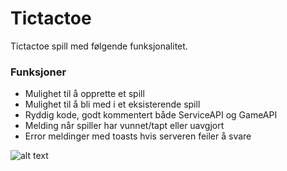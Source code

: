 # Tictactoe

Tictactoe spill med følgende funksjonalitet.

### Funksjoner
- Mulighet til å opprette et spill
- Mulighet til å bli med i et eksisterende spill
- Ryddig kode, godt kommentert både ServiceAPI og GameAPI
- Melding når spiller har vunnet/tapt eller uavgjort
- Error meldinger med toasts hvis serveren feiler å svare

![alt text](https://github.com/[username]/[reponame]/blob/[branch]/image.jpg?raw=true)
